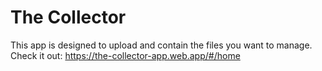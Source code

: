 # The Collector
This app is designed to upload and contain the files you want to manage.
Check it out:
https://the-collector-app.web.app/#/home

